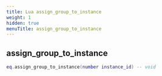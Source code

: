```yaml
---
title: Lua assign_group_to_instance
weight: 1
hidden: true
menuTitle: assign_group_to_instance
---
```

## assign_group_to_instance
```lua
eq.assign_group_to_instance(number instance_id) -- void
```